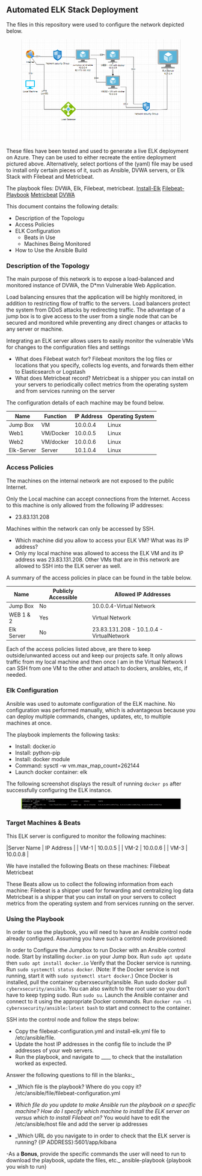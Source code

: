 ## Automated ELK Stack Deployment

The files in this repository were used to configure the network depicted below.

<figure><img src=/diagrams/diagram2.PNG><figcaption></figcaption></figure>

These files have been tested and used to generate a live ELK deployment on Azure. They can be used to either recreate the entire deployment pictured above. Alternatively, select portions of the (yaml) file may be used to install only certain pieces of it, such as Ansible, DVWA servers, or Elk Stack with Filebeat and Metricbeat.

The playbook files: DVWA, Elk, Filebeat, metricbeat.
[Install-Elk](https://github.com/yagom093/azure/blob/main/install-elk.yml) 
[Filebeat-Playbook](https://github.com/yagom093/azure/blob/main/Ansible/filebeat-configuration.yml)
[Metricbeat](https://github.com/yagom093/azure/blob/main/Ansible/metricbeat-configuration.yml)
[DVWA](https://github.com/yagom093/azure/blob/main/DVWA)


This document contains the following details:
- Description of the Topologu
- Access Policies
- ELK Configuration
  - Beats in Use
  - Machines Being Monitored
- How to Use the Ansible Build


### Description of the Topology

The main purpose of this network is to expose a load-balanced and monitored instance of DVWA, the D*mn Vulnerable Web Application.


Load balancing ensures that the application will be highly monitored, in addition to restricting flow of traffic to the servers. Load balancers protect the system from DDoS attacks by redirecting traffic.
The advantage of a jump box is to give access to the user from a single node that can be secured and monitored while preventing any direct changes or attacks to any server or machine.

Integrating an ELK server allows users to easily monitor the vulnerable VMs for changes to the configuration files and settings
- What does Filebeat watch for?
Filebeat monitors the log files or locations that you specify, collects log events, and forwards them either to Elasticsearch or Logstash
-  What does Metricbeat record?
Metricbeat is a shipper you can install on your servers to periodically collect metrics from the operating system and from services running on the server

The configuration details of each machine may be found below.

| Name     | Function | IP Address   |Operating System|
|----------|----------|--------------|----------------|                    
| Jump Box | VM       | 10.0.0.4     | Linux          |
| Web1     | VM/Docker| 10.0.0.5     | Linux          |
| Web2     | VM/docker| 10.0.0.6     | Linux          |
|Elk-Server| Server   | 10.1.0.4     | Linux          |

### Access Policies

The machines on the internal network are not exposed to the public Internet.

Only the Local machine can accept connections from the Internet.  Access to this machine is only allowed from the following IP addresses:
- 23.83.131.208

Machines within the network can only be accessed by SSH.

- Which machine did you allow to access your ELK VM? What was its IP address?
- Only my local machine was allowed to access the ELK VM and its IP address was 23.83.131.208. Other VMs that are in this network are allowed to SSH into the ELK server as well.

A summary of the access policies in place can be found in the table below.

| Name     | Publicly Accessible | Allowed IP Addresses                    |
|----------|---------------------|----------------------                   |
| Jump Box | No                  | 10.0.0.4-Virtual Network                |
| WEB 1 & 2| Yes                 | Virtual Network                         |
|Elk Server| No                  |23.83.131.208 - 10.1.0.4 - VirtualNetwork|

Each of the access policies listed above, are there to keep outside/unwanted access out and keep our projects safe. It only allows traffic from my local machine and then once I am in the Virtual Network I can SSH from one VM to the other and attach to dockers, ansibles, etc, if needed.


### Elk Configuration

Ansible was used to automate configuration of the ELK machine. No configuration was performed manually, which is advantageous because you can deploy multiple commands, changes, updates, etc, to multiple machines at once.

The playbook implements the following tasks:
- Install: docker.io
- Install: python-pip
- Install: docker module
- Command: sysctl -w vm.max_map_count=262144
- Launch docker container: elk

The following screenshot displays the result of running `docker ps` after successfully configuring the ELK instance.

<figure><img src=/diagrams/elkserver.png><figcaption></figcaption></figure>

### Target Machines & Beats
This ELK server is configured to monitor the following machines:

|Server Name | IP Address    |
| VM-1       | 10.0.0.5      | 
| VM-2       | 10.0.0.6      | 
| VM-3       | 10.0.0.8      |


We have installed the following Beats on these machines:
Filebeat
Metricbeat

These Beats allow us to collect the following information from each machine:
Filebeat is a shipper used for forwarding and centralizing log data
Metricbeat is a shipper that you can install on your servers to collect metrics from the operating system and from services running on the server.

### Using the Playbook
In order to use the playbook, you will need to have an Ansible control node already configured. Assuming you have such a control node provisioned:

In order to Configure the Jumpbox to run Docker with an Ansible control node.
Start by installing `docker.io` on your Jump box.
Run `sudo apt update` then `sudo apt install docker.io`
Verify that the Docker service is running.
Run `sudo systemctl status docker`. (Note: If the Docker service is not running, start it with `sudo systemctl start docker`.)
Once Docker is installed, pull the container cyberxsecurity/ansible.
Run sudo docker pull `cyberxsecurity/ansible`.
You can also switch to the root user so you don't have to keep typing sudo.
Run `sudo su`.
Launch the Ansible container and connect to it using the appropriate Docker commands.
Run `docker run -ti cyberxsecurity/ansible:latest bash` to start and connect to the container.

SSH into the control node and follow the steps below:
- Copy the filebeat-configuration.yml and install-elk.yml file to /etc/ansible/file.
- Update the host IP addresses in the config file to include the IP addresses of your web servers.
- Run the playbook, and navigate to ____ to check that the installation worked as expected.

Answer the following questions to fill in the blanks:_
- _Which file is the playbook? Where do you copy it? 
 /etc/ansible/file/filebeat-configuration.yml

- _Which file do you update to make Ansible run the playbook on a specific machine? How do I specify which machine to install the ELK server on versus which to install Filebeat on?_
You would have to edit the /etc/ansible/host file and add the server ip addresses 

- _Which URL do you navigate to in order to check that the ELK server is running?
{IP ADDRESS}:5601/app/kibana

-As a **Bonus**, provide the specific commands the user will need to run to download the playbook, update the files, etc._
ansible-playbook {playbook you wish to run}
